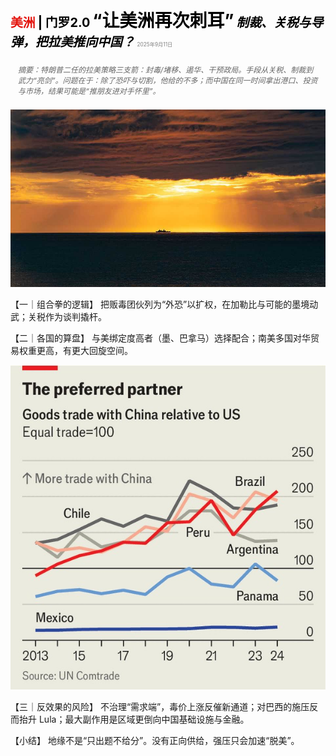 <span style="color:#E3120B; font-size:14.9pt; font-weight:bold;">美洲</span> <span style="color:#000000; font-size:14.9pt; font-weight:bold;">| 门罗2.0</span>
<span style="color:#000000; font-size:21.0pt; font-weight:bold;">“让美洲再次刺耳”</span>
<span style="color:#000000; font-size:14.9pt; font-weight:bold; font-style:italic;">制裁、关税与导弹，把拉美推向中国？</span>
<span style="color:#808080; font-size:6.2pt;">2025年9月11日</span>

<div style="padding:8px 12px; color:#666; font-size:9.0pt; font-style:italic; margin:12px 0;">摘要：特朗普二任的拉美策略三支箭：封毒/堵移、遏华、干预政局。手段从关税、制裁到武力“亮剑”。问题在于：除了恐吓与切割，他给的不多；而中国在同一时间拿出港口、投资与市场，结果可能是“推朋友进对手怀里”。</div>

![](../images/022_Making_the_Americas_grate_again/p0095_img01.jpeg)

【一｜组合拳的逻辑】
把贩毒团伙列为“外恐”以扩权，在加勒比与可能的墨境动武；关税作为谈判撬杆。

【二｜各国的算盘】
与美绑定度高者（墨、巴拿马）选择配合；南美多国对华贸易权重更高，有更大回旋空间。

![](../images/022_Making_the_Americas_grate_again/p0098_img01.jpeg)

【三｜反效果的风险】
不治理“需求端”，毒价上涨反催新通道；对巴西的施压反而抬升 Lula；最大副作用是区域更倒向中国基础设施与金融。

【小结】
地缘不是“只出题不给分”。没有正向供给，强压只会加速“脱美”。


